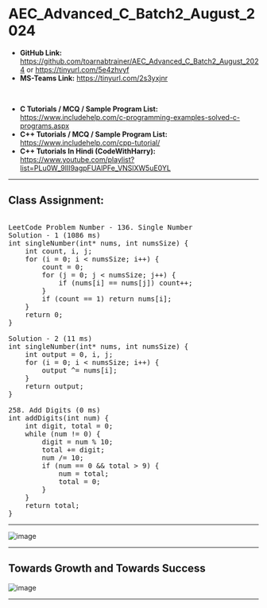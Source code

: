 # AEC_Advanced_C_Batch2_August_2024

* **GitHub Link:** https://github.com/toarnabtrainer/AEC_Advanced_C_Batch2_August_2024 or https://tinyurl.com/5e4zhvyf
* **MS-Teams Link:** https://tinyurl.com/2s3yxjnr

<br>

* **C Tutorials / MCQ / Sample Program List:** https://www.includehelp.com/c-programming-examples-solved-c-programs.aspx
* **C++ Tutorials / MCQ / Sample Program List:** https://www.includehelp.com/cpp-tutorial/
* **C++ Tutorials In Hindi (CodeWithHarry):** https://www.youtube.com/playlist?list=PLu0W_9lII9agpFUAlPFe_VNSlXW5uE0YL

<hr>

## Class Assignment:

<pre>
  
LeetCode Problem Number - 136. Single Number
Solution - 1 (1086 ms)
int singleNumber(int* nums, int numsSize) {
    int count, i, j;
    for (i = 0; i < numsSize; i++) {
        count = 0;
        for (j = 0; j < numsSize; j++) {
            if (nums[i] == nums[j]) count++;
        }
        if (count == 1) return nums[i];
    }
    return 0;
}

Solution - 2 (11 ms)
int singleNumber(int* nums, int numsSize) {
    int output = 0, i, j;
    for (i = 0; i < numsSize; i++) {
        output ^= nums[i];
    }
    return output;
}

258. Add Digits (0 ms)
int addDigits(int num) {
    int digit, total = 0;
    while (num != 0) {
        digit = num % 10;
        total += digit;
        num /= 10;
        if (num == 0 && total > 9) {
            num = total;
            total = 0;
        }
    }
    return total;
}
</pre>

<hr>

![image](https://github.com/user-attachments/assets/ba006c60-e0b3-44b4-ae4b-f2e63f0a5881)

<hr>

## Towards Growth and Towards Success

![image](https://github.com/user-attachments/assets/078e5be0-8bfb-457b-8864-4c9fc4fcedf9)


<hr>
